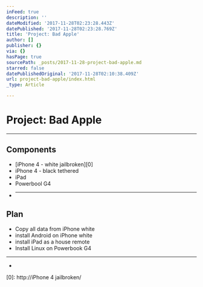 ```yaml
---
inFeed: true
description: ''
dateModified: '2017-11-28T02:23:28.443Z'
datePublished: '2017-11-28T02:23:28.769Z'
title: 'Project: Bad Apple'
author: []
publisher: {}
via: {}
hasPage: true
sourcePath: _posts/2017-11-28-project-bad-apple.md
starred: false
datePublishedOriginal: '2017-11-28T02:10:38.409Z'
url: project-bad-apple/index.html
_type: Article

---
```

# Project: Bad Apple

---

## Components

* [iPhone 4 - white jailbroken][0]
* iPhone 4 - black tethered
* iPad
* Powerbool G4
* ---

## Plan

* Copy all data from iPhone white
* install Android on iPhone white
* install iPad as a house remote
* Install Linux on Powerbook G4

---

* 

[0]: http://iPhone 4 jailbroken/